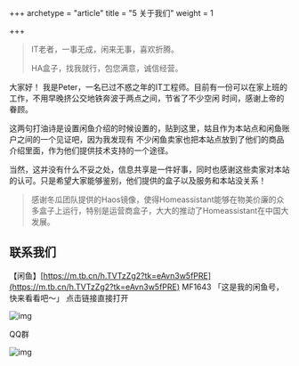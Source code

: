+++
archetype = "article"
title = "5 关于我们"
weight = 1

+++



> IT老者，一事无成，闲来无事，喜欢折腾。
>
> HA盒子，找我就行，包您满意，诚信经营。

大家好！ 我是Peter，一名已过不惑之年的IT工程师。目前有一份可以在家上班的工作，不用早晚挤公交地铁奔波于两点之间，节省了不少空闲 时间，感谢上帝的眷顾。

这两句打油诗是设置闲鱼介绍的时候设置的，贴到这里，姑且作为本站点和闲鱼账户之间的一个见证吧，因为我发现有 不少闲鱼卖家也把本站点放到了他们的商品介绍里面，作为他们提供技术支持的一个途径。

当然，这并没有什么不妥之处，信息共享是一件好事，同时也感谢这些卖家对本站的认可。只是希望大家能够鉴别，他们提供的盒子以及服务和本站没关系！

> 感谢冬瓜团队提供的Haos镜像，使得Homeassistant能够在物美价廉的众多盒子上运行，特别是运营商盒子，大大的推动了Homeassistant在中国大发展。

## **联系我们**

【闲鱼】[https://m.tb.cn/h.TVTzZg2?tk=eAvn3w5fPRE](https://m.tb.cn/h.TVTzZg2?tk=eAvn3w5fPRE) MF1643 「这是我的闲鱼号，快来看看吧～」
点击链接直接打开

![img](https://pic.456766.xyz/typora/8EDE0AC1B382FAC66C5DD0BA2DB28F1A-462x1024.jpg)

QQ群

![img](https://pic.456766.xyz/typora/qrcode_1733795762228-574x1024.png)
